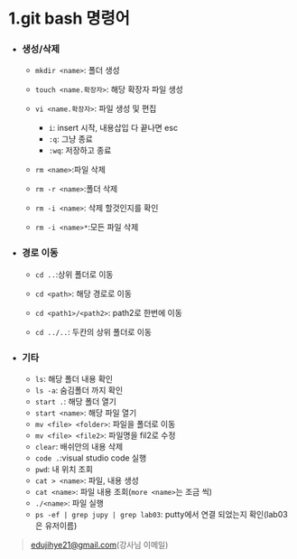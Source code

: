 # 1.git bash 명령어

- ### 생성/삭제

  - `mkdir <name>`: 폴더 생성
  - `touch <name.확장자>`: 해당 확장자 파일 생성
  - `vi <name.확장자>`:  파일 생성 및 편집
    - `i`: insert 시작, 내용삽입 다 끝나면 esc
    - `:q`: 그냥 종료
    - `:wq`: 저장하고 종료

  - `rm <name>`:파일 삭제

  - `rm -r <name>`:폴더 삭제

  - `rm -i <name>`: 삭제 할것인지를 확인

  - `rm -i <name>*`:모든 파일 삭제

    

- ### 경로 이동

  - `cd ..`:상위 폴더로 이동

  - `cd <path>`: 해당 경로로 이동

  - `cd <path1>/<path2>`: path2로 한번에 이동

  - `cd ../..`: 두칸의 상위 폴더로 이동

    

- ### 기타

  - `ls`: 해당 폴더 내용 확인
  - `ls -a`: 숨김폴더 까지 확인
  - `start .`: 해당 폴더 열기
  - `start <name>`: 해당 파일 열기
  - `mv <file> <folder>`: 파일을 폴더로 이동
  - `mv <file> <file2>`: 파일명을 fil2로 수정
  - `clear`: 배쉬안의 내용 삭제
  - `code .`:visual studio code 실행
  - `pwd`: 내 위치 조회
  - `cat > <name>`: 파일, 내용 생성
  - `cat <name>`: 파일 내용 조회(`more <name>`는  조금 씩)
  - `./<name>`: 파일 실행
  - `ps -ef | grep jupy | grep lab03`: putty에서 연결 되었는지 확인(lab03은 유저이름)

> edujihye21@gmail.com(강사님 이메일)